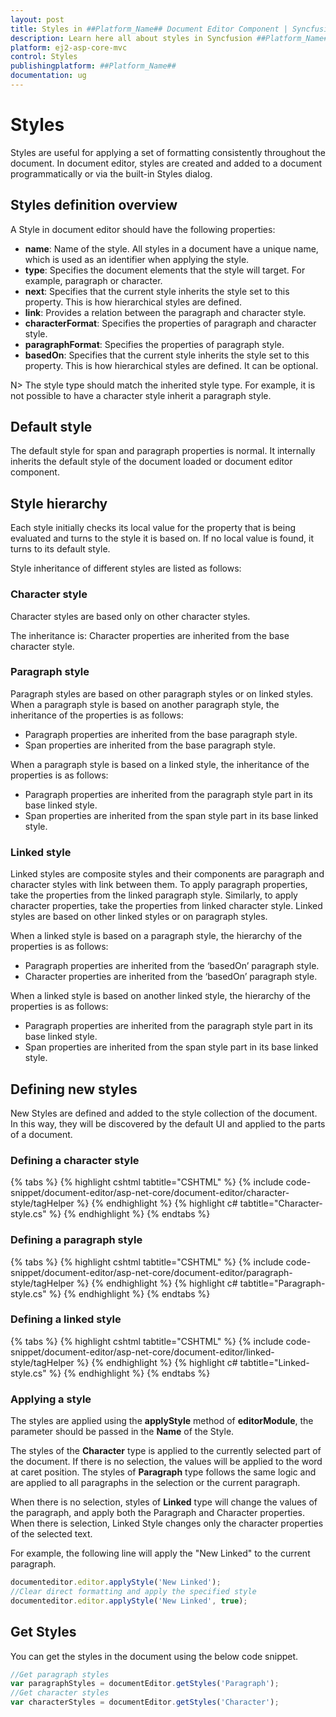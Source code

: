 ```yaml
---
layout: post
title: Styles in ##Platform_Name## Document Editor Component | Syncfusion
description: Learn here all about styles in Syncfusion ##Platform_Name## Document Editor component of Syncfusion Essential JS 2 and more.
platform: ej2-asp-core-mvc
control: Styles
publishingplatform: ##Platform_Name##
documentation: ug
---
```



# Styles

Styles are useful for applying a set of formatting consistently throughout the document. In document editor, styles are created and added to a document programmatically or via the built-in Styles dialog.

## Styles definition overview

A Style in document editor should have the following properties:

* **name**: Name of the style. All styles in a document have a unique name, which is used as an identifier when applying the style.
* **type**: Specifies the document elements that the style will target. For example, paragraph or character.
* **next**: Specifies that the current style inherits the style set to this property. This is how hierarchical styles are defined.
* **link**: Provides a relation between the paragraph and character style.
* **characterFormat**: Specifies the properties of paragraph and character style.
* **paragraphFormat**: Specifies the properties of paragraph style.
* **basedOn**: Specifies that the current style inherits the style set to this property. This is how hierarchical styles are defined. It can be optional.

N> The style type should match the inherited style type. For example, it is not possible to have a character style inherit a paragraph style.

## Default style

The default style for span and paragraph properties is normal. It internally inherits the default style of the document loaded or document editor component.

## Style hierarchy

Each style initially checks its local value for the property that is being evaluated and turns to the style it is based on. If no local value is found, it turns to its default style.

Style inheritance of different styles are listed as follows:

### Character style

Character styles are based only on other character styles.

The inheritance is: Character properties are inherited from the base character style.

### Paragraph style

Paragraph styles are based on other paragraph styles or on linked styles. When a paragraph style is based on another paragraph style, the inheritance of the properties is as follows:
* Paragraph properties are inherited from the base paragraph style.
* Span properties are inherited from the base paragraph style.

When a paragraph style is based on a linked style, the inheritance of the properties is as follows:
* Paragraph properties are inherited from the paragraph style part in its base linked style.
* Span properties are inherited from the span style part in its base linked style.

### Linked style

Linked styles are composite styles and their components are paragraph and character styles with link between them. To apply paragraph properties, take the properties from the linked paragraph style. Similarly, to apply character properties, take the properties from linked character style. Linked styles are based on other linked styles or on paragraph styles.

When a linked style is based on a paragraph style, the hierarchy of the properties is as follows:

* Paragraph properties are inherited from the ‘basedOn’ paragraph style.
* Character properties are inherited from the ‘basedOn’ paragraph style.

When a linked style is based on another linked style, the hierarchy of the properties is as follows:

* Paragraph properties are inherited from the paragraph style part in its base linked style.
* Span properties are inherited from the span style part in its base linked style.

## Defining new styles

New Styles are defined and added to the style collection of the document. In this way, they will be discovered by the default UI and applied to the parts of a document.

### Defining a character style


{% tabs %}
{% highlight cshtml tabtitle="CSHTML" %}
{% include code-snippet/document-editor/asp-net-core/document-editor/character-style/tagHelper %}
{% endhighlight %}
{% highlight c# tabtitle="Character-style.cs" %}
{% endhighlight %}
{% endtabs %}



### Defining a paragraph style


{% tabs %}
{% highlight cshtml tabtitle="CSHTML" %}
{% include code-snippet/document-editor/asp-net-core/document-editor/paragraph-style/tagHelper %}
{% endhighlight %}
{% highlight c# tabtitle="Paragraph-style.cs" %}
{% endhighlight %}
{% endtabs %}


### Defining a linked style


{% tabs %}
{% highlight cshtml tabtitle="CSHTML" %}
{% include code-snippet/document-editor/asp-net-core/document-editor/linked-style/tagHelper %}
{% endhighlight %}
{% highlight c# tabtitle="Linked-style.cs" %}
{% endhighlight %}
{% endtabs %}


### Applying a style

The styles are applied using the **applyStyle** method of **editorModule**, the parameter should be passed in the **Name** of the Style.

The styles of the **Character** type is applied to the currently selected part of the document. If there is no selection, the values will be applied to the word at caret position. The styles of **Paragraph** type follows the same logic and are applied to all paragraphs in the selection or the current paragraph.

When there is no selection, styles of **Linked** type will change the values of the paragraph, and apply both the Paragraph and Character properties. When there is selection, Linked Style changes only the character properties of the selected text.

For example, the following line will apply the "New Linked" to the current paragraph.

```typescript
documenteditor.editor.applyStyle('New Linked');
//Clear direct formatting and apply the specified style
documenteditor.editor.applyStyle('New Linked', true);
```

## Get Styles

You can get the styles in the document using the below code snippet.

```typescript
//Get paragraph styles
var paragraphStyles = documentEditor.getStyles('Paragraph');
//Get character styles
var characterStyles = documentEditor.getStyles('Character');
```